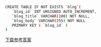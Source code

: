 ```bash
CREATE TABLE IF NOT EXISTS `blog`(
   `blog_id` INT UNSIGNED AUTO_INCREMENT,
   `blog_title` VARCHAR(100) NOT NULL,
   `blog_body` VARCHAR(255) NOT NULL
   PRIMARY KEY ( `blog_id` )
)
```

[下载参考答案](https://labfile.oss.aliyuncs.com/courses/4380/blog-answer.zip)

